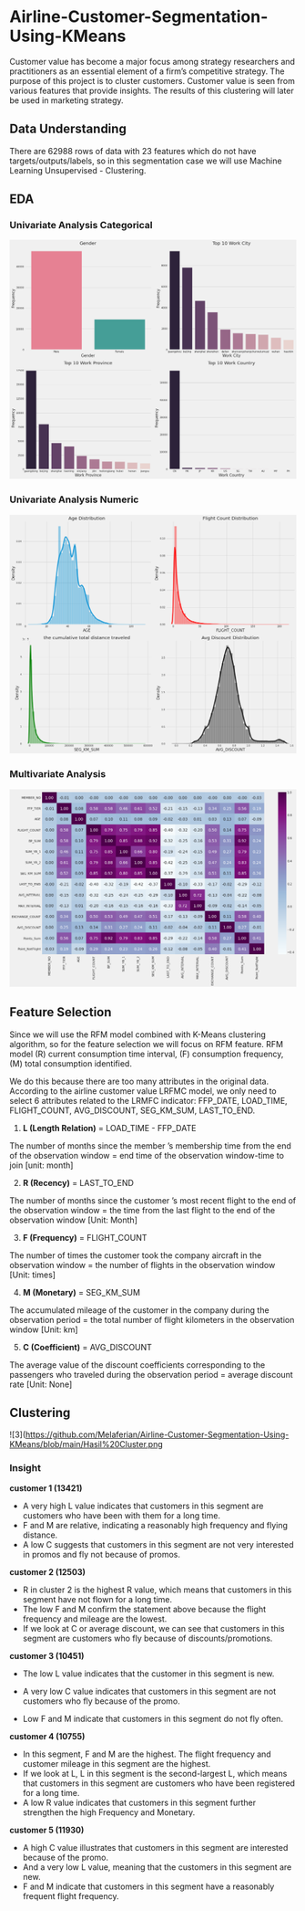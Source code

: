# Airline-Customer-Segmentation-Using-KMeans

Customer value has become a major focus among strategy researchers and practitioners as an essential element of a firm’s competitive strategy.
The purpose of this project is to cluster customers. Customer value is seen from various features that provide insights. The results of this clustering will later be used in marketing strategy.

## Data Understanding

There are 62988 rows of data with 23 features which do not have targets/outputs/labels, so in this segmentation case we will use Machine Learning Unsupervised - Clustering.

## EDA

### Univariate Analysis Categorical

![1](https://github.com/Melaferian/Airline-Customer-Segmentation-Using-KMeans/blob/main/Univariate%20Analysis%20Cat.png)

### Univariate Analysis Numeric

![1](https://github.com/Melaferian/Airline-Customer-Segmentation-Using-KMeans/blob/main/Univariate%20Analysis%20Numeric.png)

### Multivariate Analysis

![2](https://github.com/Melaferian/Airline-Customer-Segmentation-Using-KMeans/blob/main/Multivariate%20Analysis.png)


## Feature Selection

Since we will use the RFM model combined with K-Means clustering algorithm, so for the feature selection we will focus on RFM feature. RFM model (R) current consumption time interval, (F) consumption frequency, (M) total consumption identified.

We do this because there are too many attributes in the original data. According to the airline customer value LRFMC model, we only need to select 6 attributes related to the LRMFC indicator: FFP_DATE, LOAD_TIME, FLIGHT_COUNT, AVG_DISCOUNT, SEG_KM_SUM, LAST_TO_END. 


1. **L (Length Relation)** = LOAD_TIME - FFP_DATE

The number of months since the member ’s membership time from the end of the observation window = end time of the observation window-time to join [unit: month]

2. **R (Recency)** = LAST_TO_END

The number of months since the customer ’s most recent flight to the end of the observation window = the time from the last flight to the end of the observation window [Unit: Month]

3. **F (Frequency)** = FLIGHT_COUNT

The number of times the customer took the company aircraft in the observation window = the number of flights in the observation window [Unit: times]
 
4. **M (Monetary)** = SEG_KM_SUM

The accumulated mileage of the customer in the company during the observation period = the total number of flight kilometers in the observation window [Unit: km]

5. **C (Coefficient)** = AVG_DISCOUNT

The average value of the discount coefficients corresponding to the passengers who traveled during the observation period = average discount rate [Unit: None]



## Clustering

![3](https://github.com/Melaferian/Airline-Customer-Segmentation-Using-KMeans/blob/main/Hasil%20Cluster.png

### Insight

**customer 1 (13421)**

*   A very high L value indicates that customers in this segment are customers who have been with them for a long time.
*   F and M are relative, indicating a reasonably high frequency and flying distance.
*   A low C suggests that customers in this segment are not very interested in promos and fly not because of promos.

**customer 2 (12503)**

*   R in cluster 2 is the highest R value, which means that customers in this segment have not flown for a long time.
*   The low F and M confirm the statement above because the flight frequency and mileage are the lowest.
*   If we look at C or average discount, we can see that customers in this segment are customers who fly because of discounts/promotions.

**customer 3 (10451)**

*   The low L value indicates that the customer in this segment is new.

*   A very low C value indicates that customers in this segment are not customers who fly because of the promo.
*   Low F and M indicate that customers in this segment do not fly often.

**customer 4 (10755)**

*   In this segment, F and M are the highest. The flight frequency and customer mileage in this segment are the highest.
*   If we look at L, L in this segment is the second-largest L, which means that customers in this segment are customers who have been registered for a long time.
*   A low R value indicates that customers in this segment further strengthen the high Frequency and Monetary.

**customer 5 (11930)**
*   A high C value illustrates that customers in this segment are interested because of the promo.
*   And a very low L value, meaning that the customers in this segment are new.
*   F and M indicate that customers in this segment have a reasonably frequent flight frequency.

